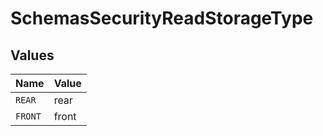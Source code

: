 # SchemasSecurityReadStorageType


## Values

| Name    | Value   |
| ------- | ------- |
| `REAR`  | rear    |
| `FRONT` | front   |